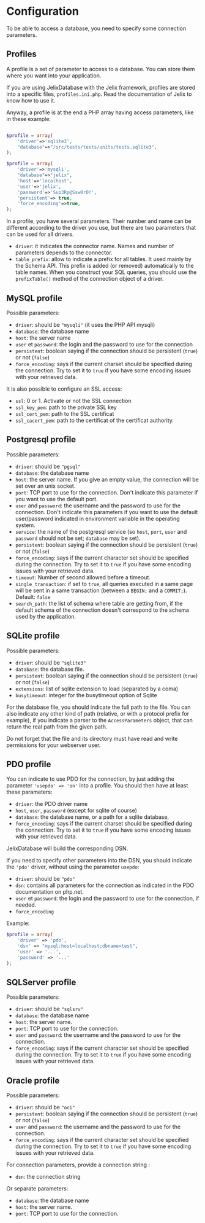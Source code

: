 
# Configuration


To be able to access a database, you need to specify some connection parameters.


## Profiles

A profile is a set of parameter to access to a database. You can store them
where you want into your application.

If you are using JelixDatabase with the Jelix framework, profiles are stored
into a specific files, `profiles.ini.php`. Read the documentation of Jelix to know
how to use it.

Anyway, a profile is at the end a PHP array having access parameters, like in these 
example:

```php

$profile = array(
    'driver'=>'sqlite3',
    "database"=>"/src/tests/tests/units/tests.sqlite3",
);

$profile = array(
    'driver'=>'mysqli',
    "database"=>"jelix",
    'host'=>'localhost',
    'user'=>'jelix',
    'password'=>'Sup3Rp@Ssw0rD!',
    'persistent'=> true,
    'force_encoding'=>true,
); 

```

In a profile, you have several parameters. Their number and name can be different
according to the driver you use, but there are two parameters that can be used for all drivers.

- `driver`: it indicates the connector name. Names and number of parameters depends
  to the connector.
- `table_prefix`: allow to indicate a prefix for all tables. It used mainly
  by the Schema API. This prefix is added (or removed) automatically to the
  table names. When you construct your SQL queries, you should use the `prefixTable()`
  method of the connection object of a driver.
  

MySQL profile
--------------

Possible parameters:

- `driver`: should be `"mysqli"` (it uses the PHP API mysqli)
- `database`: the database name
- `host`: the server name
- `user` et `password`: the login and the password to use for the connection
- `persistent`: boolean saying if the connection should be persistent (`true`) or not (`false`)
- `force_encoding`: says if the current charset should be specified during the
  connection. Try to set it to `true` if you have some encoding issues with your
  retrieved data.

It is also possible to configure an SSL access:

- `ssl`: 0 or 1. Activate or not the SSL connection
- `ssl_key_pem`: path to the private SSL key
- `ssl_cert_pem`: path to the SSL certificat
- `ssl_cacert_pem`: path to the certificat of the certificat authority.

Postgresql profile
------------------

Possible parameters:

- `driver`: should be `"pgsql"`
- `database`: the database name
- `host`: the server name. If you give an empty value, the connection will be 
  set over an unix socket.
- `port`: TCP port to use for the connection. Don't indicate this parameter 
  if you want to use the default port.
- `user` and `password`: the username and the password to use for the connection.
  Don't indicate this parameters if you want to use the default user/password 
  indicated in environment variable in the operating system.
- `service`: the name of the postgresql service (so `host`, `port`, `user` and 
  `password` should not be set; `database` may be set).
- `persistent`: boolean saying if the connection should be persistent (`true`) 
  or not (`false`)
- `force_encoding`: says if the current character set should be specified during 
  the connection. Try to set it to `true` if you have some encoding issues with 
  your retrieved data.
- `timeout`: Number of second allowed before a timeout.
- `single_transaction`: if set to `true`, all queries executed in a same page 
  will be sent in a same transaction (between a `BEGIN;` and a `COMMIT;`). 
  Default: `false`
- `search_path`: the list of schema where table are getting from, if the default 
  schema of the connection doesn't correspond to the schema used by the application.


SQLite profile
---------------

Possible parameters:

- `driver`: should be `"sqlite3"`
- `database`: the database file.
- `persistent`: boolean saying if the connection should be persistent (`true`) or not (`false`)
- `extensions`: list of sqlite extension to load (separated by a coma)
- `busytimeout`: integer for the busytimeout option of Sqlite

For the database file, you should indicate the full path to the file. You can
also indicate any other kind of path (relative, or with a protocol prefix for example),
if you indicate a parser to the `AccessParameters` object, that can return the 
real path from the given path. 

Do not forget that the file and its directory must have read and write permissions for
your webserver user.

PDO profile
------------

You can indicate to use PDO for the connection, by just adding the parameter
`'usepdo' => 'on'`
into a profile.
You should then have at least these parameters:

- `driver`: the PDO driver name
- `host`, `user`, `password` (except for sqlite of course)
- `database`: the database name, or a path for a sqlite database,
- `force_encoding`: says if the current charset should be specified during
  the connection. Try to set it to `true` if you have some encoding issues with
  your retrieved data.

JelixDatabase will build the corresponding DSN.

If you need to specify other parameters into the DSN, you should indicate the
`'pdo'` driver, without using the parameter `usepdo`:

- `driver`: should be `"pdo"`
- `dsn`: contains all parameters for the connection as indicated in
  the PDO documentation on php.net.
- `user` et `password`: the login and the password to use for the connection, if needed.
- `force_encoding`

Example:

```php
$profile = array(
    'driver' => 'pdo',
    'dsn' => "mysql:host=localhost;dbname=test",
    'user' => '...',
    'password' => '...'
);
```

SQLServer profile
-----------------

Possible parameters:

- `driver`: should be `"sqlsrv"`
- `database`: the database name
- `host`: the server name.
- `port`: TCP port to use for the connection.
- `user` and `password`: the username and the password to use for the connection.
- `force_encoding`: says if the current character set should be specified
  during the connection. Try to set it to `true` if you have some encoding
  issues with your retrieved data.


Oracle profile
--------------

Possible parameters:

- `driver`: should be `"oci"`
- `persistent`: boolean saying if the connection should be persistent (`true`) or not (`false`)
- `user` and `password`: the username and the password to use for the connection.
- `force_encoding`: says if the current character set should be specified 
  during the connection. Try to set it to `true` if you have some encoding 
  issues with your retrieved data.

For connection parameters, provide a connection string :

- `dsn`: the connection string

Or separate parameters:

- `database`: the database name
- `host`: the server name.
- `port`: TCP port to use for the connection.

